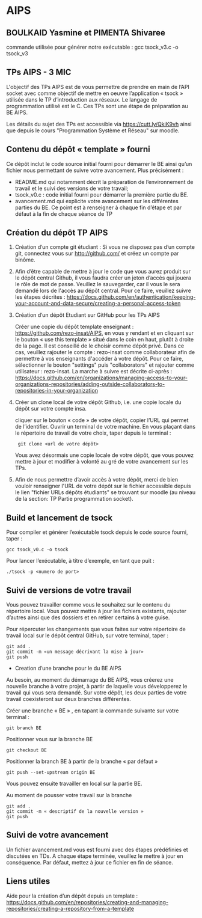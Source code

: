 # AIPS
## BOULKAID Yasmine et PIMENTA Shivaree 

commande utilisée  pour générer notre exécutable : gcc tsock_v3.c -o tsock_v3
## TPs AIPS - 3 MIC

L'objectif des TPs AIPS est de vous permettre de prendre en main de l’API socket avec comme objectif de mettre en oeuvre l’application « tsock » utilisée dans le TP d’introduction aux réseaux. Le langage de programmation utilisé est le C. Ces TPs sont une étape de préparation au BE AIPS.

Les détails du sujet des TPs est accessible via https://cutt.ly/QkiK9vh ainsi que depuis le cours "Programmation Système et Réseau" sur moodle.


## Contenu du dépôt « template » fourni
Ce dépôt inclut le code source initial fourni pour démarrer le BE ainsi qu’un fichier nous permettant de suivre votre avancement. Plus précisément : 
  - README.md qui notamment décrit la préparation de l’environnement de travail et le suivi des versions de votre travail; 
  - tsock_v0.c : code initial fourni pour démarrer la première partie du BE. 
  - avancement.md qui explicite votre avancement sur les différentes parties du BE. Ce point est à renseigner à chaque fin d’étape et par défaut à la fin de chaque séance de TP 


## Création du dépôt TP AIPS 

1. Création d’un compte git étudiant : Si vous ne disposez pas d’un compte git, connectez vous sur http://github.com/ et créez un compte par binôme. 

2. Afin d’être capable de mettre à jour le code que vous aurez produit sur le dépôt central Github, il vous faudra créer un jeton d’accès qui jouera le rôle de mot de passe. Veuillez le sauvegarder, car il vous le sera demandé lors de l'accès au dépôt central. Pour ce faire, veuillez suivre les étapes décrites : https://docs.github.com/en/authentication/keeping-your-account-and-data-secure/creating-a-personal-access-token

3. Création d’un dépôt Etudiant sur GitHub pour les TPs AIPS
  
   Créer une copie du dépôt template enseignant : https://github.com/rezo-insat/AIPS, en vous y rendant et en cliquant sur le bouton « use this template » situé dans le coin en haut, plutôt à droite de la page. Il est conseillé de le choisir comme dépôt privé. Dans ce cas, veuillez rajouter le compte : rezo-insat comme collaborateur afin de permettre à vos enseignants d'accéder à votre dépôt. Pour ce faire, sélectionner le bouton "settings" puis "collaborators" et rajouter comme utilisateur : rezo-insat. La marche à suivre est décrite ci-après : https://docs.github.com/en/organizations/managing-access-to-your-organizations-repositories/adding-outside-collaborators-to-repositories-in-your-organization

4. Créer un clone local de votre dépôt Github, i.e. une copie locale du dépôt sur votre compte insa. 
  
    cliquer sur le bouton « code » de votre dépôt, copier l’URL qui permet de l’identifier. 
	Ouvrir un terminal de votre machine. En vous plaçant dans le répertoire de travail de votre choix, taper depuis le terminal :

        git clone <url de votre dépôt>

    Vous avez désormais une copie locale de votre dépôt, que vous pouvez mettre à jour et modifier à volonté au gré de votre avancement sur les TPs. 

5. Afin de nous permettre d’avoir accès à votre dépôt, merci de bien vouloir renseigner l'URL de votre dépôt sur le fichier accessible depuis le lien "fichier URLs dépôts étudiants" se trouvant sur moodle (au niveau de la section: TP Partie programmation socket).

## Build et lancement de tsock

Pour compiler et générer l’exécutable tsock depuis le code source fourni, taper :

    gcc tsock_v0.c -o tsock

Pour lancer l’exécutable, à titre d’exemple, en tant que puit :

    ./tsock -p <numero de port> 


## Suivi de versions de votre travail

Vous pouvez travailler comme vous le souhaitez sur le contenu du répertoire local. Vous pouvez mettre à jour les fichiers existants, rajouter d’autres ainsi que des dossiers et en retirer certains à votre guise. 

Pour répercuter les changements que vous faites sur votre répertoire de travail local sur le dépôt central GitHub, sur votre terminal, taper :
 
    git add .
    git commit -m «un message décrivant la mise à jour»
    git push

- Creation d’une branche pour le du BE AIPS
 
Au besoin, au moment du démarrage du BE AIPS, vous créerez une nouvelle branche à votre projet, à partir de laquelle vous développerez le travail qui vous sera demandé. Sur votre dépôt, les deux parties de votre travail  coexisteront sur deux branches différentes. 

Créer une branche « BE » , en tapant la commande suivante sur votre terminal :

    git branch BE

Positionner vous sur la branche BE 

    git checkout BE


Positionner la branch BE à partir de la branche « par défaut »
   
    git push --set-upstream origin BE


Vous pouvez ensuite travailler en local sur la partie BE.

Au moment de pousser votre travail sur la branche 

    git add .
    git commit -m « descriptif de la nouvelle version »
    git push


## Suivi de votre avancement 

Un fichier avancement.md vous est fourni avec des étapes prédéfinies et discutées en TDs. A chaque étape terminée, veuillez le mettre à jour en conséquence. Par défaut, mettez à jour ce fichier en fin de séance. 


## Liens utiles 

Aide pour la création d’un dépôt depuis un template : https://docs.github.com/en/repositories/creating-and-managing-repositories/creating-a-repository-from-a-template
